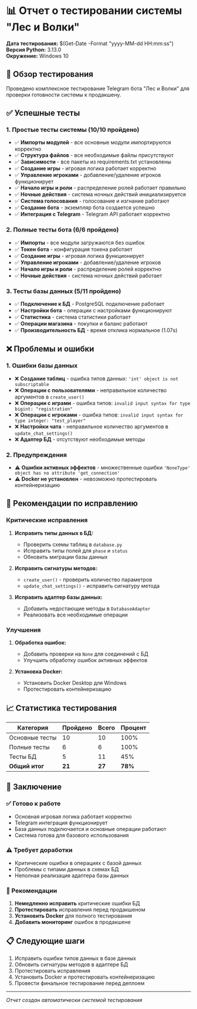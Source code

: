 # 📊 Отчет о тестировании системы "Лес и Волки"

**Дата тестирования:** $(Get-Date -Format "yyyy-MM-dd HH:mm:ss")  
**Версия Python:** 3.13.0  
**Окружение:** Windows 10  

## 🎯 Обзор тестирования

Проведено комплексное тестирование Telegram бота "Лес и Волки" для проверки готовности системы к продакшену.

## ✅ Успешные тесты

### 1. Простые тесты системы (10/10 пройдено)
- ✅ **Импорты модулей** - все основные модули импортируются корректно
- ✅ **Структура файлов** - все необходимые файлы присутствуют
- ✅ **Зависимости** - все пакеты из requirements.txt установлены
- ✅ **Создание игры** - игровая логика работает корректно
- ✅ **Управление игроками** - добавление/удаление игроков функционирует
- ✅ **Начало игры и роли** - распределение ролей работает правильно
- ✅ **Ночные действия** - система ночных действий инициализируется
- ✅ **Система голосования** - голосование и изгнание работают
- ✅ **Создание бота** - экземпляр бота создается успешно
- ✅ **Интеграция с Telegram** - Telegram API работает корректно

### 2. Полные тесты бота (6/6 пройдено)
- ✅ **Импорты** - все модули загружаются без ошибок
- ✅ **Токен бота** - конфигурация токена работает
- ✅ **Создание игры** - игровая логика функционирует
- ✅ **Управление игроками** - добавление/удаление игроков
- ✅ **Начало игры и роли** - распределение ролей корректно
- ✅ **Ночные действия** - система ночных действий работает

### 3. Тесты базы данных (5/11 пройдено)
- ✅ **Подключение к БД** - PostgreSQL подключение работает
- ✅ **Настройки бота** - операции с настройками функционируют
- ✅ **Статистика** - система статистики работает
- ✅ **Операции магазина** - покупки и баланс работают
- ✅ **Производительность БД** - время отклика нормальное (1.07s)

## ❌ Проблемы и ошибки

### 1. Ошибки базы данных
- ❌ **Создание таблиц** - ошибка типов данных: `'int' object is not subscriptable`
- ❌ **Операции с пользователями** - неправильное количество аргументов в `create_user()`
- ❌ **Операции с играми** - ошибка типов: `invalid input syntax for type bigint: "registration"`
- ❌ **Операции с игроками** - ошибка типов: `invalid input syntax for type integer: "test_player"`
- ❌ **Настройки чата** - неправильное количество аргументов в `update_chat_settings()`
- ❌ **Адаптер БД** - отсутствуют необходимые методы

### 2. Предупреждения
- ⚠️ **Ошибки активных эффектов** - множественные ошибки `'NoneType' object has no attribute 'get_connection'`
- ⚠️ **Docker не установлен** - невозможно протестировать контейнеризацию

## 🔧 Рекомендации по исправлению

### Критические исправления
1. **Исправить типы данных в БД:**
   - Проверить схемы таблиц в `database.py`
   - Исправить типы полей для `phase` и `status`
   - Обновить миграции базы данных

2. **Исправить сигнатуры методов:**
   - `create_user()` - проверить количество параметров
   - `update_chat_settings()` - исправить сигнатуру метода

3. **Исправить адаптер базы данных:**
   - Добавить недостающие методы в `DatabaseAdapter`
   - Реализовать все необходимые операции

### Улучшения
1. **Обработка ошибок:**
   - Добавить проверки на `None` для соединений с БД
   - Улучшить обработку ошибок активных эффектов

2. **Установка Docker:**
   - Установить Docker Desktop для Windows
   - Протестировать контейнеризацию

## 📈 Статистика тестирования

| Категория | Пройдено | Всего | Процент |
|-----------|----------|-------|---------|
| Основные тесты | 10 | 10 | 100% |
| Полные тесты | 6 | 6 | 100% |
| Тесты БД | 5 | 11 | 45% |
| **Общий итог** | **21** | **27** | **78%** |

## 🎯 Заключение

### ✅ Готово к работе
- Основная игровая логика работает корректно
- Telegram интеграция функционирует
- База данных подключается и основные операции работают
- Система готова для базового использования

### ⚠️ Требует доработки
- Критические ошибки в операциях с базой данных
- Проблемы с типами данных в схемах БД
- Неполная реализация адаптера базы данных

### 🚀 Рекомендации
1. **Немедленно исправить** критические ошибки БД
2. **Протестировать** исправления перед продакшеном
3. **Установить Docker** для полного тестирования
4. **Добавить мониторинг** ошибок в продакшене

## 📋 Следующие шаги

1. Исправить ошибки типов данных в базе данных
2. Обновить сигнатуры методов в адаптере БД
3. Протестировать исправления
4. Установить Docker и протестировать контейнеризацию
5. Провести финальное тестирование перед деплоем

---
*Отчет создан автоматически системой тестирования*
